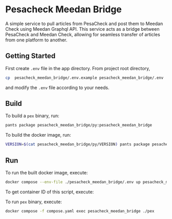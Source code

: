 # Pesacheck Meedan Bridge

A simple service to pull articles from PesaCheck and post them to Meedan Check using Meedan Graphql API. This service acts as a bridge between PesaCheck and Meedan Check, allowing for seamless transfer of articles from one platform to another.

## Getting Started

First create `.env` file in the app directory. From project root directory,

```sh
cp  pesacheck_meedan_bridge/.env.example pesacheck_meedan_bridge/.env
```

and modify the `.env` file according to your needs.

## Build

To build a `pex` binary, run:

```sh
pants package pesacheck_meedan_bridge/py:pesacheck_meedan_bridge
```

To build the docker image, run:

```sh
VERSION=$(cat pesacheck_meedan_bridge/py/VERSION) pants package pesacheck_meedan_bridge/docker:pesacheck_meedan_bridge
```

## Run

To run the built docker image, execute:

```sh
docker compose --env-file ./pesacheck_meedan_bridge/.env up pesacheck_meedan_bridge
```
To get container ID of this script, execute:

To run `pex` binary, execute:

```sh
docker compose -f compose.yaml exec pesacheck_meedan_bridge ./pex
```

